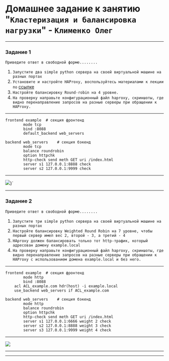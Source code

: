 # Домашнее задание к занятию "`Кластеризация и балансировка нагрузки`" - `Клименко Олег`


---

### Задание 1

`Приведите ответ в свободной форме........`

1. `Запустите два simple python сервера на своей виртуальной машине на разных портах`
2. `Установите и настройте HAProxy, воспользуйтесь материалами к лекции по` [ссылке](https://github.com/netology-code/sflt-homeworks/tree/main/2) 
3. `Настройте балансировку Round-robin на 4 уровне.`
4. `На проверку направьте конфигурационный файл haproxy, скриншоты, где видно перенаправление запросов на разные серверы при обращении к HAProxy.`

---

```
frontend example  # секция фронтенд
        mode tcp
        bind :8088
        default_backend web_servers

backend web_servers    # секция бэкенд
        mode tcp
        balance roundrobin
        option httpchk
        http-check send meth GET uri /index.html
        server s1 127.0.0.1:8888 check
        server s2 127.0.0.1:9999 check
```
---
![](https://cdn.discordapp.com/attachments/1228819431787069484/1257308431317074031/image.png?ex=6683ef39&is=66829db9&hm=b67adaa81bc940933028be3a098b26d008d4461ec83007aef92c24f215477e4d&))`


---

### Задание 2

`Приведите ответ в свободной форме........`

1. `Запустите три simple python сервера на своей виртуальной машине на разных портах`
2. `Настройте балансировку Weighted Round Robin на 7 уровне, чтобы первый сервер имел вес 2, второй - 3, а третий - 4`
3. `HAproxy должен балансировать только тот http-трафик, который адресован домену example.local`
4. `На проверку направьте конфигурационный файл haproxy, скриншоты, где видно перенаправление запросов на разные серверы при обращении к HAProxy c использованием домена example.local и без него.
`
---

```
frontend example  # секция фронтенд
        mode http
        bind :8088
	acl ACL_example.com hdr(host) -i example.local
	use_backend web_servers if ACL_example.com

backend web_servers    # секция бэкенд
        mode http
        balance roundrobin
        option httpchk
        http-check send meth GET uri /index.html
        server s1 127.0.0.1:6666 weight 2 check
        server s2 127.0.0.1:8888 weight 3 check
        server s3 127.0.0.1:9999 weight 4 check
```

---
![](https://cdn.discordapp.com/attachments/1228819431787069484/1257308498551898165/image.png?ex=6683ef49&is=66829dc9&hm=cff413dfc3c839664492f8f576f53790fa608000c66bf8550c915b195d44f249&)


---
---
